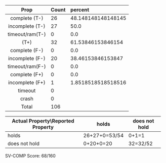 
| Prop | Count | percent |
|:----:|:------|:--|
|complete   (T-)|26| 48.148148148148145 |
|incomplete (T-)|27|50.0 |
|timeout/ram(T-)|0|0.0 |
|           (T+)|32|61.53846153846154 |
|complete   (F-)|0|0.0 |
|incomplete (F-)|20|38.46153846153847 |
|timeout/ram(F-)|0|0.0 |
|complete   (F+)|0|0.0 |
|incomplete (F+)|1|1.8518518518518516 |
|timeout        |0| |
|crash          |0| |
|Total          |106| |

| Actual Property\Reported Property | holds | does not hold |
|------------------------------------|-------|---------------|
| holds | 26+27+0=53/54 | 0+1=1 |
| does not hold | 0+20+0=20 | 32=32/52 |

SV-COMP Score: 68/160

